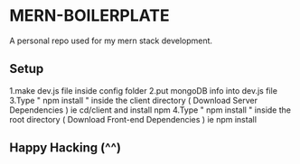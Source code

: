# MERN-BOILERPLATE
A personal repo used for my mern stack development.

## Setup
1.make dev.js file inside config folder
2.put mongoDB info into dev.js file
3.Type " npm install " inside the client directory ( Download Server Dependencies ) ie cd/client and install npm
4.Type " npm install " inside the root directory ( Download Front-end Dependencies ) ie npm install

## Happy Hacking (^^)
